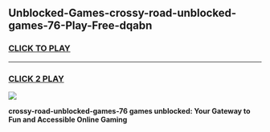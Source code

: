 
## Unblocked-Games-crossy-road-unblocked-games-76-Play-Free-dqabn
<h3>
<a href="https://premium76.site?title=crossy-road-unblocked-games-76&ref=22A">CLICK TO PLAY</a></h3>
<hr>

<h3>
<a href="https://premium76.site?title=crossy-road-unblocked-games-76&ref=22A">CLICK 2 PLAY</a>
  
</h3>

<a href="https://premium76.site?title=crossy-road-unblocked-games-76&ref=22A"><img src="https://clearcache.store/games.png"></a>


**crossy-road-unblocked-games-76 games unblocked: Your Gateway to Fun and Accessible Online Gaming**
